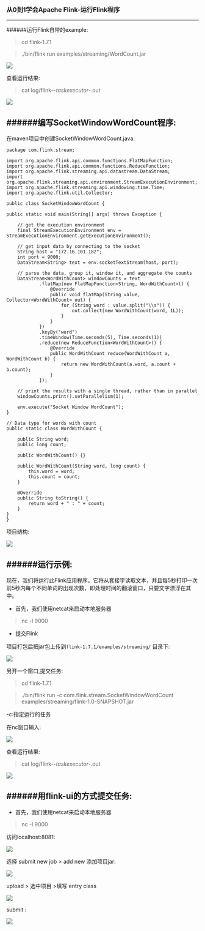 ### 从0到1学会Apache Flink-运行Flink程序
---

######运行Flink自带的example:
>cd flink-1.7.1

> ./bin/flink run examples/streaming/WordCount.jar

![](https://i.imgur.com/7hbEWTD.png)

查看运行结果:
> cat log/flink-*-taskexecutor-*.out

![](https://i.imgur.com/k0vRuio.png)

######编写SocketWindowWordCount程序:
---
在maven项目中创建SocketWindowWordCount.java:

    package com.flink.stream;

	import org.apache.flink.api.common.functions.FlatMapFunction;
	import org.apache.flink.api.common.functions.ReduceFunction;
	import org.apache.flink.streaming.api.datastream.DataStream;
	import org.apache.flink.streaming.api.environment.StreamExecutionEnvironment;
	import org.apache.flink.streaming.api.windowing.time.Time;
	import org.apache.flink.util.Collector;

	public class SocketWindowWordCount {

    public static void main(String[] args) throws Exception {

        // get the execution environment
        final StreamExecutionEnvironment env = StreamExecutionEnvironment.getExecutionEnvironment();

        // get input data by connecting to the socket
        String host = "172.16.101.182";
        int port = 9000;
        DataStream<String> text = env.socketTextStream(host, port);

        // parse the data, group it, window it, and aggregate the counts
        DataStream<WordWithCount> windowCounts = text
                .flatMap(new FlatMapFunction<String, WordWithCount>() {
                    @Override
                    public void flatMap(String value, Collector<WordWithCount> out) {
                        for (String word : value.split("\\s")) {
                            out.collect(new WordWithCount(word, 1L));
                        }
                    }
                })
                .keyBy("word")
                .timeWindow(Time.seconds(5), Time.seconds(1))
                .reduce(new ReduceFunction<WordWithCount>() {
                    @Override
                    public WordWithCount reduce(WordWithCount a, WordWithCount b) {
                        return new WordWithCount(a.word, a.count + b.count);
                    }
                });

        // print the results with a single thread, rather than in parallel
        windowCounts.print().setParallelism(1);

        env.execute("Socket Window WordCount");
    }

    // Data type for words with count
    public static class WordWithCount {

        public String word;
        public long count;

        public WordWithCount() {}

        public WordWithCount(String word, long count) {
            this.word = word;
            this.count = count;
        }

        @Override
        public String toString() {
            return word + " : " + count;
        }
    }
	}

项目结构:

![](https://i.imgur.com/YFOq21Q.png)

######运行示例:
---
现在，我们将运行此Flink应用程序。它将从套接字读取文本，并且每5秒打印一次前5秒内每个不同单词的出现次数，即处理时间的翻滚窗口，只要文字漂浮在其中。

* 首先，我们使用netcat来启动本地服务器

>nc -l 9000

* 提交Flink

项目打包后把jar包上传到```flink-1.7.1/examples/streaming/``` 目录下:

![](https://i.imgur.com/ZXL9zOL.png)

另开一个窗口,提交任务:
>cd flink-1.7.1

>./bin/flink run -c com.flink.stream.SocketWindowWordCount examples/streaming/flink-1.0-SNAPSHOT.jar 

-c:指定运行的任务

在nc窗口输入:

![](https://i.imgur.com/fP0UAKq.png)

查看运行结果:

>cat log/flink-*-taskexecutor-*.out

![](https://i.imgur.com/u1duXIe.png)

######用flink-ui的方式提交任务:
---
* 首先，我们使用netcat来启动本地服务器

> nc -l 9000

访问localhost:8081:

![](https://i.imgur.com/u65Sbb7.png)

选择 submit new job > add new 添加项目jar:

![](https://i.imgur.com/9HkTLH9.png)

upload > 选中项目  >填写 entry class 

![](https://i.imgur.com/VkUaGWh.png)

submit :

![](https://i.imgur.com/ptFCnvq.png)




